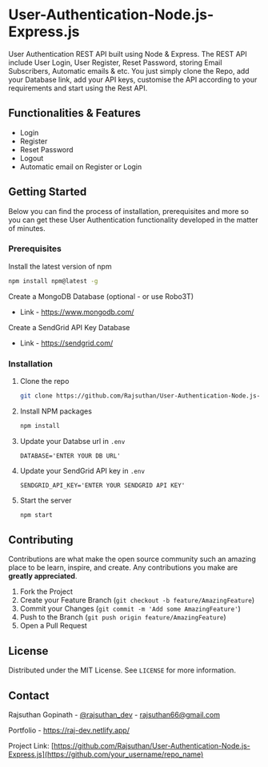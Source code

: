 # User-Authentication-Node.js-Express.js
User Authentication REST API built using Node & Express. The REST API include User Login, User Register, Reset Password, storing Email Subscribers, Automatic emails & etc. You just simply clone the Repo, add your Database link, add your API keys, customise the API according to your requirements and start using the Rest API.

## Functionalities & Features 
* Login
* Register
* Reset Password
* Logout
* Automatic email on Register or Login


<!-- GETTING STARTED -->
## Getting Started

Below you can find the process of installation, prerequisites and more so you can get these User Authentication functionality developed in the matter of minutes.

### Prerequisites

Install the latest version of npm
  ```sh
  npm install npm@latest -g
  ```
Create a MongoDB Database (optional - or use Robo3T)
* Link - https://www.mongodb.com/

Create a SendGrid API Key Database
* Link - https://sendgrid.com/

### Installation

1. Clone the repo
   ```sh
   git clone https://github.com/Rajsuthan/User-Authentication-Node.js-Express.js
   ```
2. Install NPM packages
   ```sh
   npm install
   ```
3. Update your Databse url in `.env`
   ```JS
   DATABASE='ENTER YOUR DB URL'
   ```
3. Update your SendGrid API key in `.env`
   ```JS
   SENDGRID_API_KEY='ENTER YOUR SENDGRID API KEY'
   ```
3. Start the server
   ```sh
   npm start
   ```
## Contributing

Contributions are what make the open source community such an amazing place to be learn, inspire, and create. Any contributions you make are **greatly appreciated**.

1. Fork the Project
2. Create your Feature Branch (`git checkout -b feature/AmazingFeature`)
3. Commit your Changes (`git commit -m 'Add some AmazingFeature'`)
4. Push to the Branch (`git push origin feature/AmazingFeature`)
5. Open a Pull Request




## License

Distributed under the MIT License. See `LICENSE` for more information.




## Contact

Rajsuthan Gopinath - [@rajsuthan_dev](https://twitter.com/your_username) - rajsuthan66@gmail.com

Portfolio - https://raj-dev.netlify.app/

Project Link: [https://github.com/Rajsuthan/User-Authentication-Node.js-Express.js](https://github.com/your_username/repo_name)
